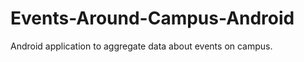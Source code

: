 Events-Around-Campus-Android
============================

Android application to aggregate data about events on campus.
